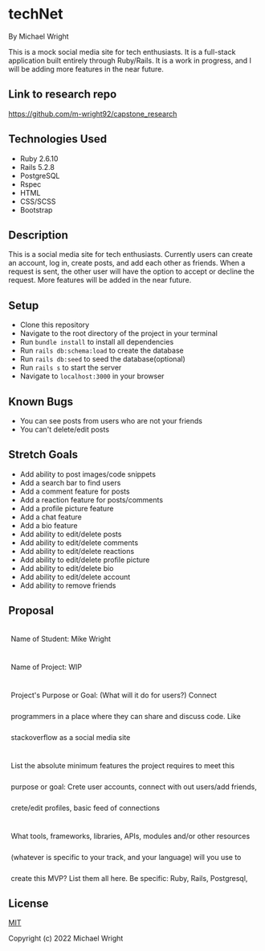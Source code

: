 # techNet

By Michael Wright

This is a mock social media site for tech enthusiasts. It is a full-stack application built entirely through Ruby/Rails. It is a work in progress, and I will be adding more features in the near future.

## Link to research repo
https://github.com/m-wright92/capstone_research

## Technologies Used
* Ruby 2.6.10
* Rails 5.2.8
* PostgreSQL
* Rspec
* HTML
* CSS/SCSS
* Bootstrap


## Description
This is a social media site for tech enthusiasts. Currently users can create an account, log in, create posts, and add each other as friends. When a request is sent, the other user will have the option to accept or decline the request. More features will be added in the near future. 

## Setup
* Clone this repository
* Navigate to the root directory of the project in your terminal
* Run `bundle install` to install all dependencies
* Run `rails db:schema:load` to create the database
* Run `rails db:seed` to seed the database(optional)
* Run `rails s` to start the server
* Navigate to `localhost:3000` in your browser

## Known Bugs
* You can see posts from users who are not your friends
* You can't delete/edit posts


## Stretch Goals
* Add ability to post images/code snippets
* Add a search bar to find users
* Add a comment feature for posts
* Add a reaction feature for posts/comments
* Add a profile picture feature
* Add a chat feature
* Add a bio feature
* Add ability to edit/delete posts
* Add ability to edit/delete comments
* Add ability to edit/delete reactions
* Add ability to edit/delete profile picture
* Add ability to edit/delete bio
* Add ability to edit/delete account
* Add ability to remove friends


## Proposal
<div style="width:500px;height:500px;line-height:3em;overflow:scroll;padding:5px;">
Name of Student: Mike Wright

Name of Project: WIP

Project's Purpose or Goal: (What will it do for users?) Connect programmers in a place where they can share and discuss code. Like stackoverflow as a social media site

List the absolute minimum features the project requires to meet this purpose or goal: Crete user accounts, connect with out users/add friends, crete/edit profiles, basic feed of connections

What tools, frameworks, libraries, APIs, modules and/or other resources (whatever is specific to your track, and your language) will you use to create this MVP? List them all here. Be specific: Ruby, Rails, Postgresql, React

If you finish developing the minimum viable product (MVP) with time to spare, what will you work on next? Describe these features here: Be specific: Direct messages, post/interact with others posts eg comment/react, ability to share code snippets/images, ability to create groups and invite other users, connect other accounts like GH.

What additional tools, frameworks, libraries, APIs, or other resources will these additional features require? I believe all of this functionality can be accomplished with the use of ruby gems, but I will need to research how to connect account to a github account and what requirements that will need.

Is there anything else you'd like your instructor to know? nope
</div>

## License
[MIT](https://choosealicense.com/licenses/mit/)

Copyright (c) 2022 Michael Wright